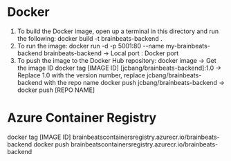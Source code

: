 # Docker
1. To build the Docker image, open up a terminal in this directory and run the following:
docker build -t brainbeats-backend .
2. To run the image:
docker run -d -p 5001:80 --name my-brainbeats-backend brainbeats-backend -> Local port : Docker port
3. To push the image to the Docker Hub repository:
docker image -> Get the image ID
docker tag [IMAGE ID] [jcbang/brainbeats-backend]:1.0 -> Replace 1.0 with the version number, replace jcbang/brainbeats-backend with the repo name
docker push jcbang/brainbeats-backend -> docker push [REPO NAME]

# Azure Container Registry
docker tag [IMAGE ID] brainbeatscontainersregistry.azurecr.io/brainbeats-backend
docker push brainbeatscontainersregistry.azurecr.io/brainbeats-backend